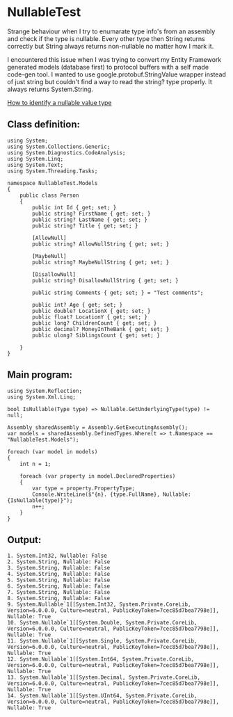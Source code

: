 # NullableTest

Strange behaviour when I try to enumarate type info's from an assembly and check if the type is nullable. Every other type then String returns correctly but String always returns non-nullable no matter how I mark it.

I encountered this issue when I was trying to convert my Entity Framework generated models (database first) to protocol buffers with a self made code-gen tool. I wanted to use google.protobuf.StringValue wrapper instead of just string but couldn't find a way to read the string? type properly. It always returns System.String.

[How to identify a nullable value type
](https://learn.microsoft.com/en-us/dotnet/csharp/language-reference/builtin-types/nullable-value-types#how-to-identify-a-nullable-value-type)


## Class definition:
```
using System;
using System.Collections.Generic;
using System.Diagnostics.CodeAnalysis;
using System.Linq;
using System.Text;
using System.Threading.Tasks;

namespace NullableTest.Models
{
    public class Person
    {
        public int Id { get; set; }
        public string? FirstName { get; set; }
        public string? LastName { get; set; }
        public string? Title { get; set; }

        [AllowNull]
        public string? AllowNullString { get; set; }

        [MaybeNull]
        public string? MaybeNullString { get; set; }

        [DisallowNull]
        public string? DisallowNullString { get; set; }

        public string Comments { get; set; } = "Test comments";

        public int? Age { get; set; }
        public double? LocationX { get; set; }
        public float? LocationY { get; set; }
        public long? ChildrenCount { get; set; }
        public decimal? MoneyInTheBank { get; set; }
        public ulong? SiblingsCount { get; set; }
        
    }
}
```

## Main program:
```
using System.Reflection;
using System.Xml.Linq;

bool IsNullable(Type type) => Nullable.GetUnderlyingType(type) != null;

Assembly sharedAssembly = Assembly.GetExecutingAssembly();
var models = sharedAssembly.DefinedTypes.Where(t => t.Namespace == "NullableTest.Models");

foreach (var model in models)
{
    int n = 1;

    foreach (var property in model.DeclaredProperties)
    {
        var type = property.PropertyType;
        Console.WriteLine($"{n}. {type.FullName}, Nullable: {IsNullable(type)}");
        n++;
    }
}
```

## Output:
```
1. System.Int32, Nullable: False
2. System.String, Nullable: False
3. System.String, Nullable: False
4. System.String, Nullable: False
5. System.String, Nullable: False
6. System.String, Nullable: False
7. System.String, Nullable: False
8. System.String, Nullable: False
9. System.Nullable`1[[System.Int32, System.Private.CoreLib, Version=6.0.0.0, Culture=neutral, PublicKeyToken=7cec85d7bea7798e]], Nullable: True
10. System.Nullable`1[[System.Double, System.Private.CoreLib, Version=6.0.0.0, Culture=neutral, PublicKeyToken=7cec85d7bea7798e]], Nullable: True
11. System.Nullable`1[[System.Single, System.Private.CoreLib, Version=6.0.0.0, Culture=neutral, PublicKeyToken=7cec85d7bea7798e]], Nullable: True
12. System.Nullable`1[[System.Int64, System.Private.CoreLib, Version=6.0.0.0, Culture=neutral, PublicKeyToken=7cec85d7bea7798e]], Nullable: True
13. System.Nullable`1[[System.Decimal, System.Private.CoreLib, Version=6.0.0.0, Culture=neutral, PublicKeyToken=7cec85d7bea7798e]], Nullable: True
14. System.Nullable`1[[System.UInt64, System.Private.CoreLib, Version=6.0.0.0, Culture=neutral, PublicKeyToken=7cec85d7bea7798e]], Nullable: True
```
